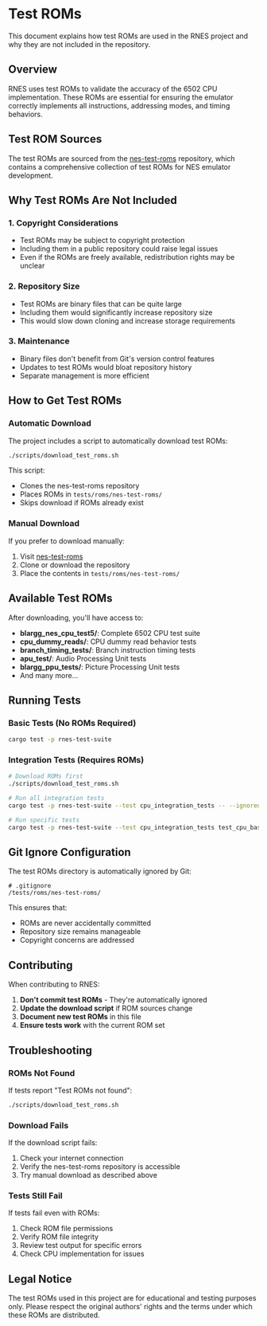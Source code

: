# Test ROMs

This document explains how test ROMs are used in the RNES project and why they are not included in the repository.

## Overview

RNES uses test ROMs to validate the accuracy of the 6502 CPU implementation. These ROMs are essential for ensuring the emulator correctly implements all instructions, addressing modes, and timing behaviors.

## Test ROM Sources

The test ROMs are sourced from the [nes-test-roms](https://github.com/christopherpow/nes-test-roms) repository, which contains a comprehensive collection of test ROMs for NES emulator development.

## Why Test ROMs Are Not Included

### 1. Copyright Considerations
- Test ROMs may be subject to copyright protection
- Including them in a public repository could raise legal issues
- Even if the ROMs are freely available, redistribution rights may be unclear

### 2. Repository Size
- Test ROMs are binary files that can be quite large
- Including them would significantly increase repository size
- This would slow down cloning and increase storage requirements

### 3. Maintenance
- Binary files don't benefit from Git's version control features
- Updates to test ROMs would bloat repository history
- Separate management is more efficient

## How to Get Test ROMs

### Automatic Download
The project includes a script to automatically download test ROMs:

```bash
./scripts/download_test_roms.sh
```

This script:
- Clones the nes-test-roms repository
- Places ROMs in `tests/roms/nes-test-roms/`
- Skips download if ROMs already exist

### Manual Download
If you prefer to download manually:

1. Visit [nes-test-roms](https://github.com/christopherpow/nes-test-roms)
2. Clone or download the repository
3. Place the contents in `tests/roms/nes-test-roms/`

## Available Test ROMs

After downloading, you'll have access to:

- **blargg_nes_cpu_test5/**: Complete 6502 CPU test suite
- **cpu_dummy_reads/**: CPU dummy read behavior tests
- **branch_timing_tests/**: Branch instruction timing tests
- **apu_test/**: Audio Processing Unit tests
- **blargg_ppu_tests/**: Picture Processing Unit tests
- And many more...

## Running Tests

### Basic Tests (No ROMs Required)
```bash
cargo test -p rnes-test-suite
```

### Integration Tests (Requires ROMs)
```bash
# Download ROMs first
./scripts/download_test_roms.sh

# Run all integration tests
cargo test -p rnes-test-suite --test cpu_integration_tests -- --ignored

# Run specific tests
cargo test -p rnes-test-suite --test cpu_integration_tests test_cpu_basic_functionality
```

## Git Ignore Configuration

The test ROMs directory is automatically ignored by Git:

```
# .gitignore
/tests/roms/nes-test-roms/
```

This ensures that:
- ROMs are never accidentally committed
- Repository size remains manageable
- Copyright concerns are addressed

## Contributing

When contributing to RNES:

1. **Don't commit test ROMs** - They're automatically ignored
2. **Update the download script** if ROM sources change
3. **Document new test ROMs** in this file
4. **Ensure tests work** with the current ROM set

## Troubleshooting

### ROMs Not Found
If tests report "Test ROMs not found":
```bash
./scripts/download_test_roms.sh
```

### Download Fails
If the download script fails:
1. Check your internet connection
2. Verify the nes-test-roms repository is accessible
3. Try manual download as described above

### Tests Still Fail
If tests fail even with ROMs:
1. Check ROM file permissions
2. Verify ROM file integrity
3. Review test output for specific errors
4. Check CPU implementation for issues

## Legal Notice

The test ROMs used in this project are for educational and testing purposes only. Please respect the original authors' rights and the terms under which these ROMs are distributed.
